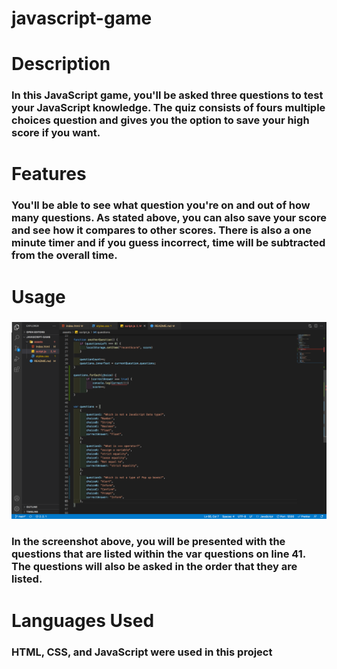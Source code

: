 # javascript-game

# Description

### In this JavaScript game, you'll be asked three questions to test your JavaScript knowledge. The quiz consists of fours multiple choices question and gives you the option to save your high score if you want.

# Features

### You'll be able to see what question you're on and out of how many questions. As stated above, you can also save your score and see how it compares to other scores. There is also a one minute timer and if you guess incorrect, time will be subtracted from the overall time.

# Usage

### ![Screenshot of the JavaScript](assets/images/screenshot.png)

### In the screenshot above, you will be presented with the questions that are listed within the var questions on line 41. The questions will also be asked in the order that they are listed.

# Languages Used

### HTML, CSS, and JavaScript were used in this project
